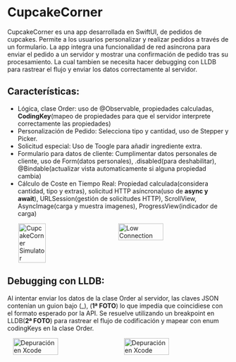 # CupcakeCorner
CupcakeCorner es una app desarrollada en SwiftUI, de pedidos de cupcakes. Permite a los usuarios personalizar y realizar pedidos a través de un formulario. La app integra una funcionalidad de red asíncrona para enviar el pedido a un servidor y mostrar una confirmación de pedido tras su procesamiento. La cual tambien se necesita hacer debugging con LLDB para rastrear el flujo y enviar los datos correctamente al servidor.

## Características: 
- Lógica, clase Order: uso de @Observable, propiedades calculadas, **CodingKey**(mapeo de propiedades para que el servidor interprete correctamente las propiedades)
- Personalización de Pedido: Selecciona tipo y cantidad, uso de Stepper y Picker.
- Solicitud especial: Uso de Toogle para añadir ingrediente extra.
- Formulario para datos de cliente: Cumplimentar datos personales de cliente, uso de Form(datos personales), .disabled(para deshabilitar), @Bindable(actualizar vista automaticamente si alguna propiedad cambia)
- Cálculo de Coste en Tiempo Real: Propiedad calculada(considera cantidad, tipo y extras), solicitud HTTP asíncrona(uso de **async y await**), URLSession(gestión de solicitudes HTTP), ScrollView, AsyncImage(carga y muestra imagenes), ProgressView(indicador de carga)
<div style="display: flex; justify-content: space-around;">
  <img src="https://github.com/user-attachments/assets/12ac3966-1962-48ba-907b-1040ef42e604" alt=" CupcakeCorner Simulator" width="35%" /> 

  <img src="https://github.com/user-attachments/assets/38f7673d-1d28-4ba1-b7ef-9b25393ab7f5" alt="Low Connection" width="45%" /> 

</div>

  
## Debugging con LLDB:

Al intentar enviar los datos de la clase Order al servidor, las claves JSON contenían un guion bajo (_), (**1ª FOTO**) lo que impedía que coincidiese con el formato esperado por la API. Se resuelve utilizando un breakpoint en LLDB(**2ª FOTO**) para rastrear el flujo de codificación y mapear con enum codingKeys en la clase Order.

<div style="display: flex; justify-content: space-around;">
  <img src="https://github.com/user-attachments/assets/5fbc99a2-649d-47fe-b7b9-2ae5137e8ba8" alt="Depuración en Xcode" width="45%" />
  <img src="https://github.com/user-attachments/assets/14ee6ae9-674d-44cd-acda-8de5deea655d" alt="Depuración en Xcode" width="45%" />
</div>




